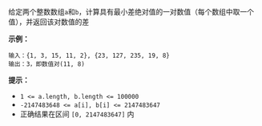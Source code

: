 给定两个整数数组`a`和`b`，计算具有最小差绝对值的一对数值（每个数组中取一个值），并返回该对数值的差

 

**示例：**

```
输入：{1, 3, 15, 11, 2}, {23, 127, 235, 19, 8}
输出：3，即数值对(11, 8)
```

 

**提示：**

- `1 <= a.length, b.length <= 100000`
- `-2147483648 <= a[i], b[i] <= 2147483647`
- 正确结果在区间 `[0, 2147483647]` 内          



